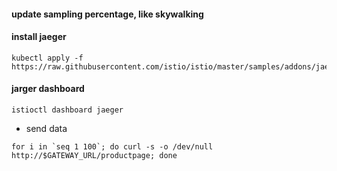 #### update sampling percentage, like skywalking

#### install jaeger
```
kubectl apply -f https://raw.githubusercontent.com/istio/istio/master/samples/addons/jaeger.yaml
```

#### jarger dashboard
```
istioctl dashboard jaeger
```

- send data
```
for i in `seq 1 100`; do curl -s -o /dev/null http://$GATEWAY_URL/productpage; done
```
